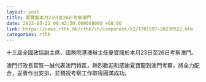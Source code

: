 ```yaml
---
layout: post
title: 夏寶龍本月23日至26日考察澳門
date: 2023-05-22 09:42:50.000000000 +08:00
link: https://news.rthk.hk/rthk/ch/component/k2/1701597-20230522.htm
categories: rthk
---
```


十三屆全國政協副主席、國務院港澳辦主任夏寶龍於本月23日至26日考察澳門。

澳門行政長官賀一誠代表澳門特區，熱烈歡迎和感謝夏寶龍到澳門考察，將全力配合，妥善作出安排，並預祝考察工作取得圓滿成功。
